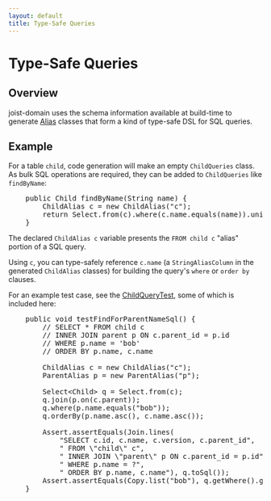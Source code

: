 ```yaml
---
layout: default
title: Type-Safe Queries
---
```


Type-Safe Queries
=================

Overview
--------

joist-domain uses the schema information available at build-time to generate [Alias](ormAliases.html) classes that form a kind of type-safe DSL for SQL queries.

Example
-------

For a table `child`, code generation will make an empty `ChildQueries` class. As bulk SQL operations are required, they can be added to `ChildQueries` like `findByName`:

<pre name="code" class="java">
    public Child findByName(String name) {
        ChildAlias c = new ChildAlias("c");
        return Select.from(c).where(c.name.equals(name)).unique();
    }
</pre>

The declared `ChildAlias c` variable presents the `FROM child c` "alias" portion of a SQL query.

Using `c`, you can type-safely reference `c.name` (a `StringAliasColumn` in the generated `ChildAlias` classes) for building the query's `where` or `order by` clauses.

For an example test case, see the [ChildQueryTest](http://github.com/stephenh/joist/blob/aa200facb6f70cfd41282fb6153bad7521f31991/features/tests/features/domain/queries/ChildQueryTest.java), some of which is included here:

<pre name="code" class="java">
    public void testFindForParentNameSql() {
        // SELECT * FROM child c
        // INNER JOIN parent p ON c.parent_id = p.id
        // WHERE p.name = 'bob'
        // ORDER BY p.name, c.name

        ChildAlias c = new ChildAlias("c");
        ParentAlias p = new ParentAlias("p");

        Select&lt;Child&gt; q = Select.from(c);
        q.join(p.on(c.parent));
        q.where(p.name.equals("bob"));
        q.orderBy(p.name.asc(), c.name.asc());

        Assert.assertEquals(Join.lines(
            "SELECT c.id, c.name, c.version, c.parent_id",
            " FROM \"child\" c",
            " INNER JOIN \"parent\" p ON c.parent_id = p.id",
            " WHERE p.name = ?",
            " ORDER BY p.name, c.name"), q.toSql());
        Assert.assertEquals(Copy.list("bob"), q.getWhere().getParameters());
    }
</pre>

